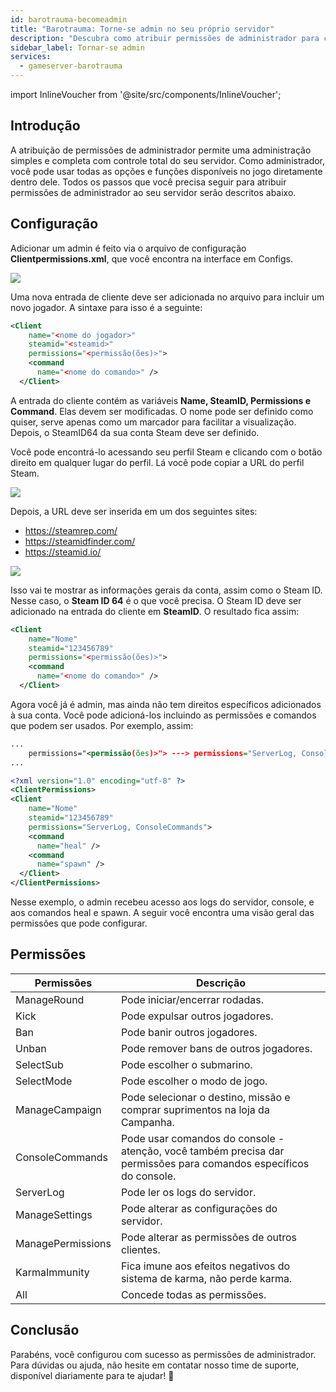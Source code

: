 ```yaml
---
id: barotrauma-becomeadmin
title: "Barotrauma: Torne-se admin no seu próprio servidor"
description: "Descubra como atribuir permissões de administrador para controle total do servidor e gerenciamento fácil dentro do jogo → Saiba mais agora"
sidebar_label: Tornar-se admin
services:
  - gameserver-barotrauma
---
```


import InlineVoucher from '@site/src/components/InlineVoucher';

## Introdução
A atribuição de permissões de administrador permite uma administração simples e completa com controle total do seu servidor. Como administrador, você pode usar todas as opções e funções disponíveis no jogo diretamente dentro dele. Todos os passos que você precisa seguir para atribuir permissões de administrador ao seu servidor serão descritos abaixo.  
<InlineVoucher />

## Configuração
Adicionar um admin é feito via o arquivo de configuração **Clientpermissions.xml**, que você encontra na interface em Configs.

![](https://screensaver01.zap-hosting.com/index.php/s/oJNTozXz9YW8sjG/preview)


Uma nova entrada de cliente deve ser adicionada no arquivo para incluir um novo jogador. A sintaxe para isso é a seguinte:

```xml
<Client
    name="<nome do jogador>"
    steamid="<steamid>"
    permissions="<permissão(ões)>">
    <command
      name="<nome do comando>" />
  </Client>
```



A entrada do cliente contém as variáveis **Name, SteamID, Permissions e Command**. Elas devem ser modificadas. O nome pode ser definido como quiser, serve apenas como um marcador para facilitar a visualização. Depois, o SteamID64 da sua conta Steam deve ser definido.

Você pode encontrá-lo acessando seu perfil Steam e clicando com o botão direito em qualquer lugar do perfil. Lá você pode copiar a URL do perfil Steam.



![](https://screensaver01.zap-hosting.com/index.php/s/C3nfdjemxkjZH5n/preview)



Depois, a URL deve ser inserida em um dos seguintes sites:

- https://steamrep.com/
- https://steamidfinder.com/
- https://steamid.io/

![](https://screensaver01.zap-hosting.com/index.php/s/asnbFc4JDifdSHn/preview)



Isso vai te mostrar as informações gerais da conta, assim como o Steam ID. Nesse caso, o **Steam ID 64** é o que você precisa. O Steam ID deve ser adicionado na entrada do cliente em **SteamID**. O resultado fica assim: 

```xml
<Client
    name="Nome"
    steamid="123456789"
    permissions="<permissão(ões)>">
    <command
      name="<nome do comando>" />
  </Client>
```



Agora você já é admin, mas ainda não tem direitos específicos adicionados à sua conta. Você pode adicioná-los incluindo as permissões e comandos que podem ser usados. Por exemplo, assim:

```xml
...
    permissions="<permissão(ões)>"> ---> permissions="ServerLog, ConsoleCommands">
...
```

```xml
<?xml version="1.0" encoding="utf-8" ?>
<ClientPermissions> 
<Client
    name="Nome"
    steamid="123456789"
    permissions="ServerLog, ConsoleCommands">
    <command
      name="heal" />
    <command
      name="spawn" />
  </Client>
</ClientPermissions>
```



Nesse exemplo, o admin recebeu acesso aos logs do servidor, console, e aos comandos heal e spawn. A seguir você encontra uma visão geral das permissões que pode configurar.



## Permissões

| Permissões       | Descrição                                                  |
| ----------------- | ------------------------------------------------------------ |
| ManageRound       | Pode iniciar/encerrar rodadas.                              |
| Kick              | Pode expulsar outros jogadores.                             |
| Ban               | Pode banir outros jogadores.                                |
| Unban             | Pode remover bans de outros jogadores.                      |
| SelectSub         | Pode escolher o submarino.                                  |
| SelectMode        | Pode escolher o modo de jogo.                               |
| ManageCampaign    | Pode selecionar o destino, missão e comprar suprimentos na loja da Campanha. |
| ConsoleCommands   | Pode usar comandos do console - atenção, você também precisa dar permissões para comandos específicos do console. |
| ServerLog         | Pode ler os logs do servidor.                               |
| ManageSettings    | Pode alterar as configurações do servidor.                  |
| ManagePermissions | Pode alterar as permissões de outros clientes.              |
| KarmaImmunity     | Fica imune aos efeitos negativos do sistema de karma, não perde karma. |
| All               | Concede todas as permissões.                               |



## Conclusão

Parabéns, você configurou com sucesso as permissões de administrador. Para dúvidas ou ajuda, não hesite em contatar nosso time de suporte, disponível diariamente para te ajudar! 🙂

<InlineVoucher />